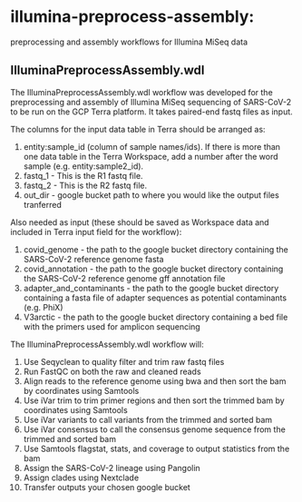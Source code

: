# illumina-preprocess-assembly:

preprocessing and assembly workflows for Illumina MiSeq data

## IlluminaPreprocessAssembly.wdl
The IlluminaPreprocessAssembly.wdl workflow was developed for the preprocessing and assembly of Illumina MiSeq sequencing of SARS-CoV-2 to be run on the GCP Terra platform. It takes paired-end fastq files as input.

The columns for the input data table in Terra should be arranged as:

1. entity:sample_id (column of sample names/ids). If there is more than one data table in the Terra Workspace, add a number after the word sample (e.g. entity:sample2_id).
2. fastq_1 - This is the R1 fastq file.
3. fastq_2 - This is the R2 fastq file.
4. out_dir - google bucket path to where you would like the output files tranferred

Also needed as input (these should be saved as Workspace data and included in Terra input field for the workflow): 
1. covid_genome - the path to the google bucket directory containing the SARS-CoV-2 reference genome fasta
2. covid_annotation - the path to the google bucket directory containing the SARS-CoV-2 reference genome gff annotation file
3. adapter_and_contaminants - the path to the google bucket directory containing a fasta file of adapter sequences as potential contaminants (e.g. PhiX)
4. V3arctic - the path to the google bucket directory containing a bed file with the primers used for amplicon sequencing

The IlluminaPreprocessAssembly.wdl workflow will:

1. Use Seqyclean to quality filter and trim raw fastq files
2. Run FastQC on both the raw and cleaned reads
3. Align reads to the reference genome using bwa and then sort the bam by coordinates using Samtools
4. Use iVar trim to trim primer regions and then sort the trimmed bam by coordinates using Samtools
5. Use iVar variants to call variants from the trimmed and sorted bam
6. Use iVar consensus to call the consensus genome sequence from the trimmed and sorted bam
7. Use Samtools flagstat, stats, and coverage to output statistics from the bam
8. Assign the SARS-CoV-2 lineage using Pangolin
9. Assign clades using Nextclade
10. Transfer outputs your chosen google bucket
